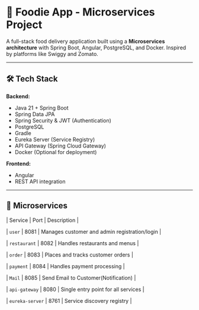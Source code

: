 # 🍔 Foodie App - Microservices Project

A full-stack food delivery application built using a **Microservices architecture** with Spring Boot, Angular, PostgreSQL, and Docker. Inspired by platforms like Swiggy and Zomato.

---

## 🛠 Tech Stack

**Backend:**
- Java 21 + Spring Boot
- Spring Data JPA
- Spring Security & JWT (Authentication)
- PostgreSQL
- Gradle
- Eureka Server (Service Registry)
- API Gateway (Spring Cloud Gateway)
- Docker (Optional for deployment)

**Frontend:**
- Angular
- REST API integration

---

## 🧩 Microservices

| Service            | Port | Description                        |  

| `user`           | 8081 | Manages customer and admin registration/login |

| `restaurant`     | 8082 | Handles restaurants and menus    |

| `order`          | 8083 | Places and tracks customer orders |

| `payment`        | 8084 | Handles payment processing       |

| `Mail`           | 8085 | Send Email to Customer(Notification) |

| `api-gateway`    | 8080 | Single entry point for all services |

| `eureka-server`  | 8761 | Service discovery registry       |

